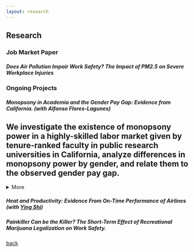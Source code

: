 ```yaml
---
layout: research
---
```

## Research

### Job Market Paper
##### Does Air Pollution Impair Work Safety? The Impact of PM2.5 on Severe Workplace Injuries

### Ongoing Projects
##### Monopsony in Academia and the Gender Pay Gap: Evidence from California. *(with Alfonso Flores-Lagunes)*  
We investigate the existence of monopsony power in a highly-skilled labor market given by tenure-ranked faculty in public research universities in California, analyze differences in monopsony power by gender, and relate them to the observed gender pay gap.
--- 
<details>
	<summary>More</summary>
	 We collect and use publicly-available information of faculty salaries in the University of California system and merge it with information obtained online on faculty characteristics, career trajectories, and research productivity indicators. We infer the university-level labor supply elasticity by estimating the elasticity of separation. To deal with the endogeneity of the salary in the separation equation, we employ instrumental variables exploiting exogenous variation in salaries driven by changes in school revenues and salary scales. We find evidence of monopsony power: the "exploitation rate", a common measure of monopsony power, is conservatively estimated at about 7% for tenure-track faculty. Full professors experience a higher rate of monopsony power than associate and assistant professors. Lastly, while the estimated monopsony power is not found to differ by gender for assistant and associate professors, it does so for full professors, with women facing a higher exploitation rate relative to males.
</details>

##### Heat and Productivity: Evidence From On-Time Performance of Airlines *(with [Ying Shi](https://sites.google.com/site/yingandshi/home))*

##### Painkiller Can be the Killer? The Short-Term Effect of Recreational Marijuana Legalization on Work Safety.


[back](./)
